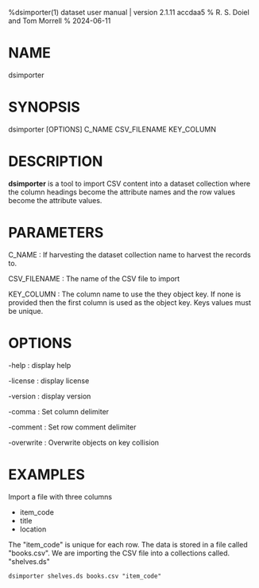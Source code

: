 %dsimporter(1) dataset user manual | version 2.1.11 accdaa5
% R. S. Doiel and Tom Morrell
% 2024-06-11

# NAME

dsimporter

# SYNOPSIS

dsimporter [OPTIONS] C_NAME CSV_FILENAME KEY_COLUMN

# DESCRIPTION

__dsimporter__ is a tool to import CSV content into a dataset collection
where the column headings become the attribute names and the row values
become the attribute values.

# PARAMETERS

C_NAME
: If harvesting the dataset collection name to harvest the records to.

CSV_FILENAME
: The name of the CSV file to import

KEY_COLUMN
: The column name to use the they object key. If none is provided then
the first column is used as the object key. Keys values must be unique.


# OPTIONS

-help
: display help

-license
: display license

-version
: display version

-comma
: Set column delimiter

-comment
: Set row comment delimiter

-overwrite
: Overwrite objects on key collision

# EXAMPLES

Import a file with three columns

- item_code
- title
- location

The "item_code" is unique for each row. The data is stored
in a file called "books.csv". We are importing the CSV file
into a collections called. "shelves.ds"

~~~
dsimporter shelves.ds books.csv "item_code"
~~~


